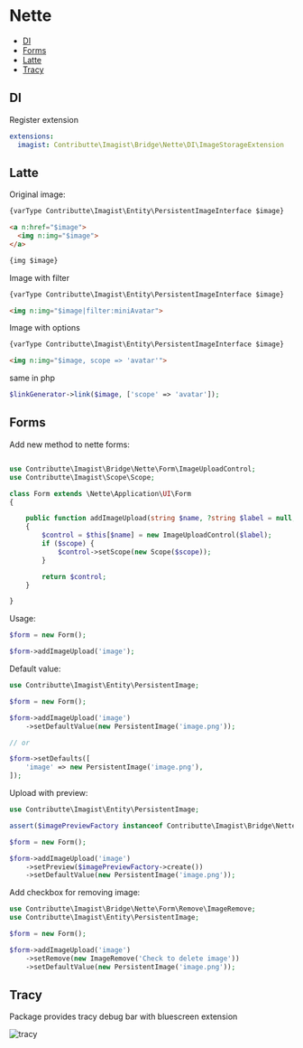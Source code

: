 # Nette

- [DI](#di)
- [Forms](#forms)
- [Latte](#latte)
- [Tracy](#tracy)

## DI
Register extension

```yaml
extensions:
  imagist: Contributte\Imagist\Bridge\Nette\DI\ImageStorageExtension
```

## Latte

Original image:
```html
{varType Contributte\Imagist\Entity\PersistentImageInterface $image}

<a n:href="$image">
  <img n:img="$image">
</a>

{img $image}
```

Image with filter
```html
{varType Contributte\Imagist\Entity\PersistentImageInterface $image}

<img n:img="$image|filter:miniAvatar">
```

Image with options
```html
{varType Contributte\Imagist\Entity\PersistentImageInterface $image}

<img n:img="$image, scope => 'avatar'">
```

same in php

```php
$linkGenerator->link($image, ['scope' => 'avatar']);
```

## Forms

Add new method to nette forms:

```php

use Contributte\Imagist\Bridge\Nette\Form\ImageUploadControl;
use Contributte\Imagist\Scope\Scope;

class Form extends \Nette\Application\UI\Form
{

    public function addImageUpload(string $name, ?string $label = null, ?string $scope = null): ImageUploadControl
	{
		$control = $this[$name] = new ImageUploadControl($label);
		if ($scope) {
			$control->setScope(new Scope($scope));
		}

		return $control;
	}

}

```

Usage:
```php
$form = new Form();

$form->addImageUpload('image');
```

Default value:

```php
use Contributte\Imagist\Entity\PersistentImage;

$form = new Form();

$form->addImageUpload('image')
    ->setDefaultValue(new PersistentImage('image.png'));

// or

$form->setDefaults([
    'image' => new PersistentImage('image.png'),
]);
```

Upload with preview:

```php
use Contributte\Imagist\Entity\PersistentImage;

assert($imagePreviewFactory instanceof Contributte\Imagist\Bridge\Nette\Form\Preview\ImagePreviewFactoryInterface); // inject

$form = new Form();

$form->addImageUpload('image')
    ->setPreview($imagePreviewFactory->create())
    ->setDefaultValue(new PersistentImage('image.png'));
```

Add checkbox for removing image:

```php
use Contributte\Imagist\Bridge\Nette\Form\Remove\ImageRemove;
use Contributte\Imagist\Entity\PersistentImage;

$form = new Form();

$form->addImageUpload('image')
    ->setRemove(new ImageRemove('Check to delete image'))
    ->setDefaultValue(new PersistentImage('image.png'));
```

## Tracy

Package provides tracy debug bar with bluescreen extension

![tracy](https://github.com/contributte/imagist/tree/master/.docs/img/tracy.png)
